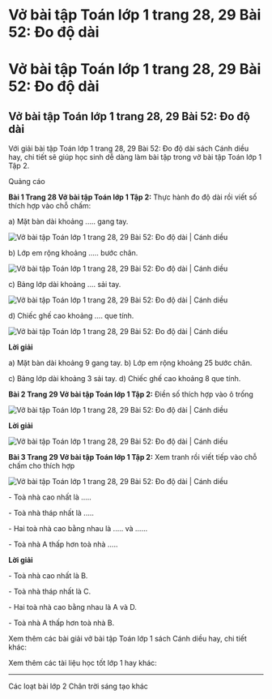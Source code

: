 # Vở bài tập Toán lớp 1 trang 28, 29 Bài 52: Đo độ dài

# Vở bài tập Toán lớp 1 trang 28, 29 Bài 52: Đo độ dài

## Vở bài tập Toán lớp 1 trang 28, 29 Bài 52: Đo độ dài

Với giải bài tập Toán lớp 1 trang 28, 29 Bài 52: Đo độ dài sách Cánh diều hay, chi tiết sẽ giúp học sinh dễ dàng làm bài tập trong vở bài tập Toán lớp 1 Tập 2.

Quảng cáo

**Bài 1 Trang 28 Vở bài tập Toán lớp 1 Tập 2:** Thực hành đo độ dài rồi viết số thích hợp vào chỗ chấm: 

a) Mặt bàn dài khoảng ..... gang tay.

![Vở bài tập Toán lớp 1 trang 28, 29 Bài 52: Đo độ dài | Cánh diều](https://www.vietjack.com/vbt-toan-1-cd/images/bai-52-do-do-dai.PNG)

b) Lớp em rộng khoảng ….. bước chân.

![Vở bài tập Toán lớp 1 trang 28, 29 Bài 52: Đo độ dài | Cánh diều](https://www.vietjack.com/vbt-toan-1-cd/images/bai-52-do-do-dai-1.PNG)

c) Bảng lớp dài khoảng …. sải tay.

![Vở bài tập Toán lớp 1 trang 28, 29 Bài 52: Đo độ dài | Cánh diều](https://www.vietjack.com/vbt-toan-1-cd/images/bai-52-do-do-dai-2.PNG)

d) Chiếc ghế cao khoảng …. que tính.

![Vở bài tập Toán lớp 1 trang 28, 29 Bài 52: Đo độ dài | Cánh diều](https://www.vietjack.com/vbt-toan-1-cd/images/bai-52-do-do-dai-3.PNG)

**Lời giải**

a) Mặt bàn dài khoảng 9 gang tay. b) Lớp em rộng khoảng 25 bước chân.

c) Bảng lớp dài khoảng 3 sải tay. d) Chiếc ghế cao khoảng 8 que tính.

**Bài 2 Trang 29 Vở bài tập Toán lớp 1 Tập 2:** Điền số thích hợp vào ô trống 

![Vở bài tập Toán lớp 1 trang 28, 29 Bài 52: Đo độ dài | Cánh diều](https://www.vietjack.com/vbt-toan-1-cd/images/bai-52-do-do-dai-a.PNG)

**Lời giải**

![Vở bài tập Toán lớp 1 trang 28, 29 Bài 52: Đo độ dài | Cánh diều](https://www.vietjack.com/vbt-toan-1-cd/images/bai-52-do-do-dai-b.PNG)

**Bài 3 Trang 29 Vở bài tập Toán lớp 1 Tập 2:** Xem tranh rồi viết tiếp vào chỗ chấm cho thích hợp 

![Vở bài tập Toán lớp 1 trang 28, 29 Bài 52: Đo độ dài | Cánh diều](https://www.vietjack.com/vbt-toan-1-cd/images/bai-52-do-do-dai-c.PNG)

\- Toà nhà cao nhất là .....

\- Toà nhà tháp nhất là .....

\- Hai toà nhà cao bằng nhau là ..... và ......

\- Toà nhà A thấp hơn toà nhà .....

**Lời giải**

\- Toà nhà cao nhất là B.

\- Toà nhà tháp nhất là C.

\- Hai toà nhà cao bằng nhau là A và D.

\- Toà nhà A thấp hơn toà nhà B.

Xem thêm các bài giải vở bài tập Toán lớp 1 sách Cánh diều hay, chi tiết khác:

Xem thêm các tài liệu học tốt lớp 1 hay khác:

* * *

Các loạt bài lớp 2 Chân trời sáng tạo khác
